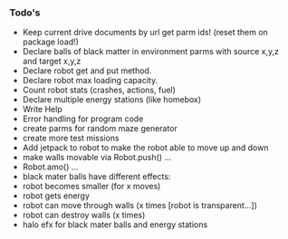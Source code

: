 ### Todo's


 - Keep current drive documents by url get parm ids! (reset them on package load!)
 - Declare balls of black matter in environment parms with source x,y,z and target x,y,z
 - Declare robot get and put method. 
 - Declare robot max loading capacity.
 - Count robot stats (crashes, actions, fuel)
 - Declare multiple energy stations (like homebox)
 - Write Help
 - Error handling for program code
 - create parms for random maze generator 
 - create more test missions
 - Add jetpack to robot to make the robot able to move up and down 
 - make walls movable via Robot.push() ... 
 - Robot.amo() ... 
 - black mater balls have different effects: 
  - robot becomes smaller (for x moves)
  - robot gets energy 
  - robot can move through walls (x times [robot is transparent...])
  - robot can destroy walls (x times)
  - halo efx for black mater balls and energy stations